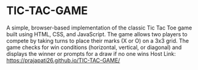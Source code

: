 # TIC-TAC-GAME
A simple, browser-based implementation of the classic Tic Tac Toe game built using HTML, CSS, and JavaScript. The game allows two players to compete by taking turns to place their marks (X or O) on a 3x3 grid. The game checks for win conditions (horizontal, vertical, or diagonal) and displays the winner or prompts for a draw if no one wins
Host Link: https://prajapati26.github.io/TIC-TAC-GAME/
